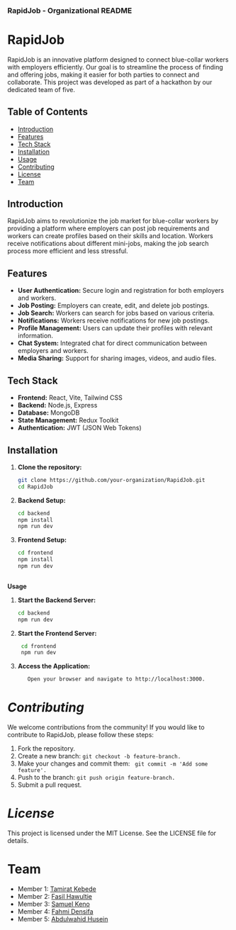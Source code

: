 ### RapidJob - Organizational README

# RapidJob

RapidJob is an innovative platform designed to connect blue-collar workers with employers efficiently. Our goal is to streamline the process of finding and offering jobs, making it easier for both parties to connect and collaborate. This project was developed as part of a hackathon by our dedicated team of five.

## Table of Contents

- [Introduction](#introduction)
- [Features](#features)
- [Tech Stack](#tech-stack)
- [Installation](#installation)
- [Usage](#usage)
- [Contributing](#contributing)
- [License](#license)
- [Team](#team)

## Introduction

RapidJob aims to revolutionize the job market for blue-collar workers by providing a platform where employers can post job requirements and workers can create profiles based on their skills and location. Workers receive notifications about different mini-jobs, making the job search process more efficient and less stressful.

## Features

- **User Authentication:** Secure login and registration for both employers and workers.
- **Job Posting:** Employers can create, edit, and delete job postings.
- **Job Search:** Workers can search for jobs based on various criteria.
- **Notifications:** Workers receive notifications for new job postings.
- **Profile Management:** Users can update their profiles with relevant information.
- **Chat System:** Integrated chat for direct communication between employers and workers.
- **Media Sharing:** Support for sharing images, videos, and audio files.

## Tech Stack

- **Frontend:** React, Vite, Tailwind CSS
- **Backend:** Node.js, Express
- **Database:** MongoDB
- **State Management:** Redux Toolkit
- **Authentication:** JWT (JSON Web Tokens)

## Installation

1. **Clone the repository:**

   ```bash
   git clone https://github.com/your-organization/RapidJob.git
   cd RapidJob
2. **Backend Setup:**
    ```bash
    cd backend
    npm install
    npm run dev
3. **Frontend Setup:**
   ```bash
   cd frontend
   npm install
   npm run dev
     


**Usage**
1. **Start the Backend Server:**
   ```bash
   cd backend
   npm run dev

2. **Start the Frontend Server:**
   ```bash
    cd frontend
    npm run dev

3. **Access the Application:**
   ```bash
      Open your browser and navigate to http://localhost:3000.

# ***Contributing***
We welcome contributions from the community! If you would like to contribute to RapidJob, please follow these steps:

1. Fork the repository.
2. Create a new branch: ```git checkout -b feature-branch.```
3. Make your changes and commit them: ``` git commit -m 'Add some feature'.```
4. Push to the branch: ```git push origin feature-branch.```
5. Submit a pull request.
# ***License***
This project is licensed under the MIT License. See the LICENSE file for details.

# **Team**
- Member 1: [Tamirat Kebede](https://github.com/kika1s1)
- Member 2: [Fasil Hawultie](https://github.com/Fasill)
- Member 3: [Samuel Keno](https://github.com/Samuel-K95)
- Member 4: [Fahmi Densifa](https://github.com/procif)
- Member 5: [Abdulwahid Husein](https://github.com/AbdulwahidHusein)
